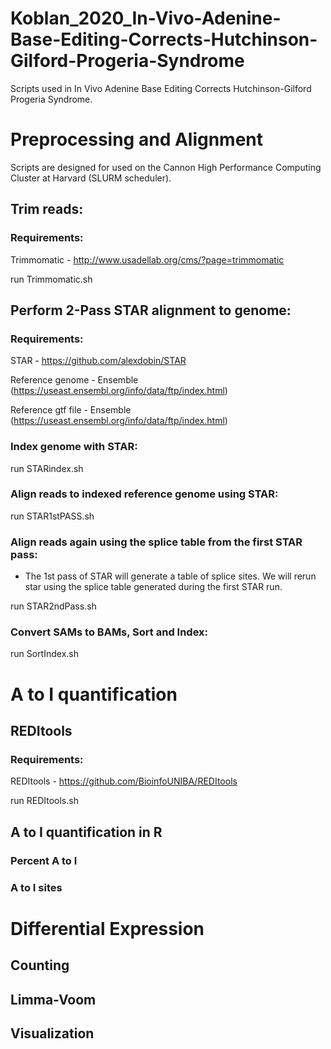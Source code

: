 # Koblan_2020_In-Vivo-Adenine-Base-Editing-Corrects-Hutchinson-Gilford-Progeria-Syndrome
Scripts used in In Vivo Adenine Base Editing Corrects Hutchinson-Gilford Progeria Syndrome. 
 
# Preprocessing and Alignment 
Scripts are designed for used on the Cannon High Performance Computing Cluster at Harvard (SLURM scheduler).

## Trim reads:

### Requirements:

Trimmomatic - http://www.usadellab.org/cms/?page=trimmomatic

run Trimmomatic.sh

## Perform 2-Pass STAR alignment to genome:

### Requirements: 

STAR - https://github.com/alexdobin/STAR

Reference genome - Ensemble (https://useast.ensembl.org/info/data/ftp/index.html)

Reference gtf file - Ensemble (https://useast.ensembl.org/info/data/ftp/index.html)

### Index genome with STAR: 

run STARindex.sh

### Align reads to indexed reference genome using STAR:

run STAR1stPASS.sh

### Align reads again using the splice table from the first STAR pass: 

- The 1st pass of STAR will generate a table of splice sites. We will rerun star using the splice table generated during the first STAR run. 

run STAR2ndPass.sh 

### Convert SAMs to BAMs, Sort and Index: 

run SortIndex.sh 

# A to I quantification

## REDItools

### Requirements:

REDItools - https://github.com/BioinfoUNIBA/REDItools

run REDItools.sh

## A to I quantification in R 

### Percent A to I 

### A to I sites 

# Differential Expression

## Counting

## Limma-Voom

## Visualization


